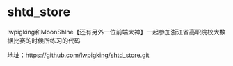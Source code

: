 # shtd_store

lwpigking和MoonShlne【还有另外一位前端大神】一起参加浙江省高职院校大数据比赛的时候所练习的代码

地址：https://github.com/lwpigking/shtd_store.git